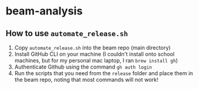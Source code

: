 # beam-analysis

## How to use `automate_release.sh`
1. Copy `automate_release.sh` into the beam repo (main directory)
2. Install GitHub CLI on your machine (I couldn't install onto school machines, but for my personal mac laptop, I ran `brew install gh`)
3. Authenticate Github using the command `gh auth login`
4. Run the scripts that you need from the `release` folder and place them in the beam repo, noting that most commands will not work!
